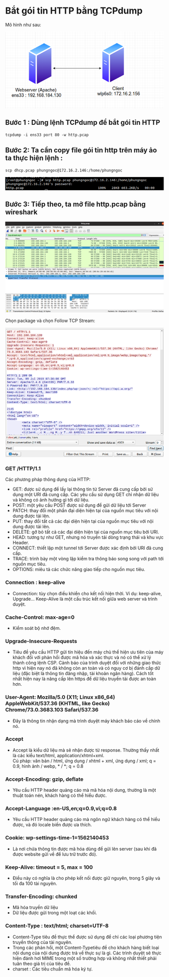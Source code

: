 # Bắt gói tin HTTP bằng TCPdump
Mô hình như sau:

![](../images/1.png) 

## Bước 1 : Dùng lệnh TCPdump để bắt gói tin HTTP
```
tcpdump -i ens33 port 80 -w http.pcap
```

## Bước 2: Ta cần copy file gói tin http trên máy ảo ta thực hiện lệnh :
``` 
scp dhcp.pcap phungngoc@172.16.2.146:/home/phungngoc
```
![](../images/a12.png)

## Bước 3: Tiếp theo, ta mở file http.pcap bằng wireshark

![](../images/a13.png)

Chọn package và chọn Follow TCP Stream:

![](../images/a4.png)

### GET /HTTP/1.1  
Các phương pháp thông dụng của HTTP:
- GET: được sử dụng để lấy lại thông tin từ Server đã cung cấp bởi sử dụng một URI đã cung cấp. Các yêu cầu sử dụng GET chỉ nhận dữ liệu và không có ảnh hưởng gì tới dữ liệu.
- POST: một yêu cầu POST được sử dụng để gửi dữ liệu tới Server
- PATCH: thay đổi một phần đại diện hiện tại của nguồn mục tiêu với nội dung được tải lên.
- PUT: thay đổi tất cả các đại diện hiện tại của nguồn mục tiêu với nội dung được tải lên.
- DELETE: gỡ bỏ tất cả các đại diện hiện tại của nguồn mục tiêu bởi URI.
- HEAD: tương tự như GET, nhưng nó truyền tải dòng trạng thái và khu vực Header.
- CONNECT: thiết lập một tunnel tới Server được xác định bởi URI đã cung cấp.
- TRACE: trình bày một vòng lặp kiểm tra thông báo song song với path tới nguồn mục tiêu.
- OPTIONS: miêu tả các chức năng giao tiếp cho nguồn mục tiêu.
### Connection : keep-alive 
- Connection: tùy chọn điều khiển cho kết nối hiện thời. Ví dụ: keep-alive, Upgrade…
Keep-Alive là một cấu trúc kết nối giữa web server và trình duyệt.
### Cache-Control: max-age=0
- Kiểm soát bộ nhớ đệm.
### Upgrade-Insecure-Requests
- Tiêu đề yêu cầu HTTP gửi tín hiệu đến máy chủ thể hiện ưu tiên của máy khách đối với phản hồi được mã hóa và xác thực và nó có thể xử lý thành công lệnh CSP. 
Cảnh báo của trình duyệt đối với những giao thức http vì hiện nay nó đã không còn an toàn và có nguy cơ bị đánh cắp dữ liệu (đặc biệt là thông tin đăng nhập, tài khoản ngân hàng). Cách tốt nhất hiện nay là nâng cấp lên https để dữ liệu truyền tải được an toàn hơn.

### User-Agent: Mozilla/5.0 (X11; Linux x86_64) AppleWebKit/537.36 (KHTML, like Gecko) Chrome/73.0.3683.103 Safari/537.36

- Đây là thông tin nhận dạng mà trình duyệt máy khách báo cáo về chính nó.

### Accept 
- Accept là kiểu dữ liệu mà sẽ nhận được từ response. Thường thấy nhất là các kiểu text/html, application/xhtml+xml.  
Cú pháp:
văn bản / html, ứng dụng / xhtml + xml, ứng dụng / xml; q = 0.9, hình ảnh / webp, * / *; q = 0.8

### Accept-Encoding: gzip, deflate
- Yêu cầu HTTP header quảng cáo mà mã hóa nội dung, thường là một thuật toán nén, khách hàng có thể hiểu được.

### Accept-Language :en-US,en;q=0.9,vi;q=0.8
- Yêu cầu HTTP header quảng cáo mà ngôn ngữ khách hàng có thể hiểu được, và đó locale biến được ưa thích. 
### Cookie: wp-settings-time-1=1562140453
- Là nơi chứa thông tin được mã hóa dùng để gửi lên server (sau khi đã được website gửi về để lưu trữ trước đó).

### Keep-Alive: timeout = 5, max = 100
- Điều này có nghĩa là cho phép kết nối được giữ nguyên, trong 5 giây và tối đa 100 tài nguyên.

### Transfer-Encoding: chunked
- Mã hóa truyền dữ liệu 
- Dữ liệu được gửi trong một loạt các khối.

### Content-Type : text/html; charset=UTF-8
- Content-Type tiêu đề thực thể được sử dụng để chỉ các loại phương tiện truyền thông của tài nguyên.
- Trong các phản hồi, một Content-Typetiêu đề cho khách hàng biết loại nội dung của nội dung được trả về thực sự là gì. Các trình duyệt sẽ thực hiện đánh hơi MIME trong một số trường hợp và không nhất thiết phải tuân theo giá trị của tiêu đề.
- charset : Các tiêu chuẩn mã hóa ký tự.

